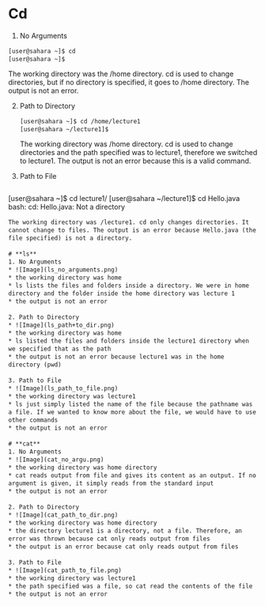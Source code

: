# **Cd**
1. No Arguments
```
[user@sahara ~]$ cd
[user@sahara ~]$
```
The working directory was the /home directory. cd is used to change directories, but if no directory is specified, it goes to /home directory. The output is not an error.

2. Path to Directory
   ```
   [user@sahara ~]$ cd /home/lecture1
   [user@sahara ~/lecture1]$
   ```
   The working directory was /home directory. cd is used to change directories and the path specified was to lecture1, therefore we switched to lecture1. The output is not an error because this is a valid command.

3. Path to File
   ```
 [user@sahara ~]$ cd lecture1/
 [user@sahara ~/lecture1]$ cd Hello.java 
 bash: cd: Hello.java: Not a directory
   ```
 The working directory was /lecture1. cd only changes directories. It cannot change to files. The output is an error because Hello.java (the file specified) is not a directory.

# **ls**
1. No Arguments
   * ![Image](ls_no_arguments.png)
   * the working directory was home
   * ls lists the files and folders inside a directory. We were in home directory and the folder inside the home directory was lecture 1
   * the output is not an error
  
2. Path to Directory
   * ![Image](ls_path+to_dir.png)
   * the working directory was home
   * ls listed the files and folders inside the lecture1 directory when we specified that as the path
   * the output is not an error because lecture1 was in the home directory (pwd) 

3. Path to File
   * ![Image](ls_path_to_file.png)
   * the working directory was lecture1
   * ls just simply listed the name of the file because the pathname was a file. If we wanted to know more about the file, we would have to use other commands
   * the output is not an error

# **cat**
1. No Arguments
   * ![Image](cat_no_argu.png)
   * the working directory was home directory
   * cat reads output from file and gives its content as an output. If no argument is given, it simply reads from the standard input
   * the output is not an error
     
2. Path to Directory
   * ![Image](cat_path_to_dir.png)
   * the working directory was home directory
   * the directory lecture1 is a directory, not a file. Therefore, an error was thrown because cat only reads output from files
   * the output is an error because cat only reads output from files
     
3. Path to File
   * ![Image](cat_path_to_file.png)
   * the working directory was lecture1
   * the path specified was a file, so cat read the contents of the file
   * the output is not an error
